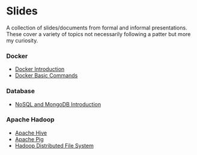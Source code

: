 # Slides
A collection of slides/documents from formal and informal presentations.
These cover a variety of topics not necessarily following a patter but more my curiosity.

### Docker

* [Docker Introduction](https://github.com/sinzianag/slides/blob/master/Containers%20and%20Docker.pdf)
* [Docker Basic Commands](https://github.com/sinzianag/slides/blob/master/Docker%20Basic%20Commands.pdf)


### Database

* [NoSQL and MongoDB Introduction](https://github.com/sinzianag/slides/blob/master/NoSQL.pdf)


### Apache Hadoop
* [Apache Hive](https://github.com/sinzianag/slides/blob/master/Apache%20Hive.pdf)
* [Apache Pig](https://github.com/sinzianag/slides/blob/master/Apache%20Pig.pdf)
* [Hadoop Distributed File System](https://github.com/sinzianag/slides/blob/master/Hadoop%20Distributed%20File%20System.pdf)

